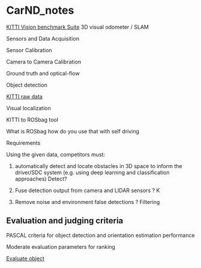 # CarND_notes

[KITTI Vision benchmark Suite](http://www.cvlibs.net/publications/Geiger2012CVPR.pdf)
3D visual odometer / SLAM

Sensors and Data Acquisition

Sensor Calibration

Camera to Camera Calibration

Ground truth and optical-flow

Object detection

[KITTI raw data](http://www.cvlibs.net/datasets/kitti/raw_data.php)

Visual localization

KITTI to ROSbag tool

What is ROSbag how do you use that with self driving

Requirements

Using the given data, competitors must:

1. automatically detect and locate obstacles in 3D space to inform the driver/SDC system (e.g. using deep learning and classification approaches) Detect?

2. Fuse detection output from camera and LIDAR sensors  ? K

3. Remove noise and environment false detections ? Filtering

## Evaluation and judging criteria

PASCAL criteria for object detection and orientation estimation performance

Moderate evaluation parameters for ranking

[Evaluate object](http://www.cvlibs.net/datasets/kitti/eval_object.php)
